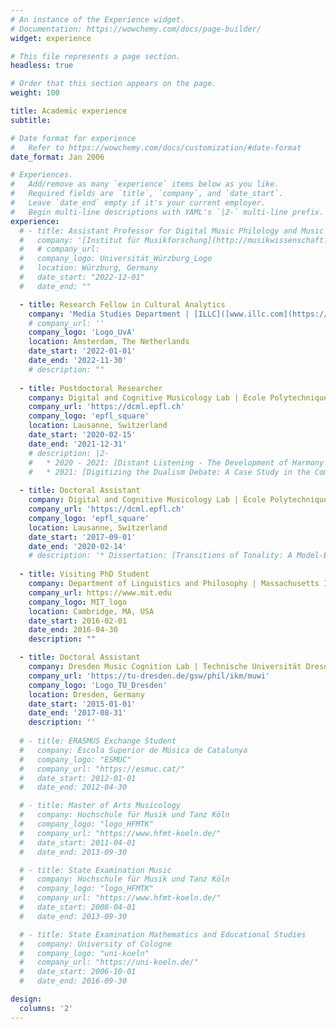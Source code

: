```yaml
---
# An instance of the Experience widget.
# Documentation: https://wowchemy.com/docs/page-builder/
widget: experience

# This file represents a page section.
headless: true

# Order that this section appears on the page.
weight: 100

title: Academic experience
subtitle:

# Date format for experience
#   Refer to https://wowchemy.com/docs/customization/#date-format
date_format: Jan 2006

# Experiences.
#   Add/remove as many `experience` items below as you like.
#   Required fields are `title`, `company`, and `date_start`.
#   Leave `date_end` empty if it's your current employer.
#   Begin multi-line descriptions with YAML's `|2-` multi-line prefix.
experience:
  # - title: Assistant Professor for Digital Music Philology and Music Theory
  #   company: '[Institut für Musikforschung](http://musikwissenschaft.uni-wuerzburg.de/) | [Julius-Maximilians-Universität Würzburg](https://www.uni-wuerzburg.de/)'
  #   # company_url: 
  #   company_logo: Universität_Würzburg_Logo
  #   location: Würzburg, Germany
  #   date_start: "2022-12-01"
  #   date_end: ""

  - title: Research Fellow in Cultural Analytics
    company: 'Media Studies Department | [ILLC]([www.illc.com](https://www.illc.uva.nl/)) | [Data Science Centre](https://dsc.uva.nl/) | [Universeit van Amsterdam](https://uva.nl/)'
    # company_url: ''
    company_logo: 'Logo_UvA'
    location: Amsterdam, The Netherlands
    date_start: '2022-01-01'
    date_end: '2022-11-30'
    # description: ""
        
  - title: Postdoctoral Researcher
    company: Digital and Cognitive Musicology Lab | École Polytechnique Fédérale de Lausanne
    company_url: 'https://dcml.epfl.ch'
    company_logo: 'epfl_square'
    location: Lausanne, Switzerland
    date_start: '2020-02-15'
    date_end: '2021-12-31'
    # description: |2-
    #   * 2020 - 2021: [Distant Listening - The Development of Harmony over Three Centuries (1700–2000)](https://www.epfl.ch/labs/dcml/projects/distant-listening/)
    #   * 2021: [Digitizing the Dualism Debate: A Case Study in the Computational Analysis of Historical Music Sources](http://dcmlab.github.io/ddd)
    
  - title: Doctoral Assistant
    company: Digital and Cognitive Musicology Lab | École Polytechnique Fédérale de Lausanne
    company_url: 'https://dcml.epfl.ch'
    company_logo: 'epfl_square'
    location: Lausanne, Switzerland
    date_start: '2017-09-01'
    date_end: '2020-02-14'
    # description: '* Dissertation: [Transitions of Tonality: A Model-Based Corpus Study](https://infoscience.epfl.ch/record/273178)'
  
  - title: Visiting PhD Student
    company: Department of Linguistics and Philosophy | Massachusetts Institute of Technology
    company_url: https://www.mit.edu
    company_logo: MIT_logo
    location: Cambridge, MA, USA
    date_start: 2016-02-01
    date_end: 2016-04-30
    description: ""

  - title: Doctoral Assistant
    company: Dresden Music Cognition Lab | Technische Universität Dresden
    company_url: 'https://tu-dresden.de/gsw/phil/ikm/muwi'
    company_logo: 'Logo_TU_Dresden'
    location: Dresden, Germany
    date_start: '2015-01-01'
    date_end: '2017-08-31'
    description: ''
  
  # - title: ERASMUS Exchange Student
  #   company: Escola Superior de Música de Catalunya
  #   company_logo: "ESMUC"
  #   company_url: "https://esmuc.cat/"
  #   date_start: 2012-01-01
  #   date_end: 2012-04-30

  # - title: Master of Arts Musicology
  #   company: Hochschule für Musik und Tanz Köln
  #   company_logo: "logo_HFMTK"
  #   company_url: "https://www.hfmt-koeln.de/"
  #   date_start: 2011-04-01
  #   date_end: 2013-09-30

  # - title: State Examination Music
  #   company: Hochschule für Musik und Tanz Köln
  #   company_logo: "logo_HFMTK"
  #   company_url: "https://www.hfmt-koeln.de/"
  #   date_start: 2008-04-01
  #   date_end: 2013-09-30

  # - title: State Examination Mathematics and Educational Studies
  #   company: University of Cologne
  #   company_logo: "uni-koeln"
  #   company_url: "https://uni-koeln.de/"
  #   date_start: 2006-10-01
  #   date_end: 2016-09-30

design:
  columns: '2'
---
```


